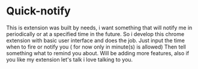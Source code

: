 # Quick-notify

This is extension was built by needs, i want something that will notify me in periodically or at a specified time in the future. So i develop this chrome extension with basic user interface and does the job.  Just input the time when to fire or notify you ( for now only in minute(s) is allowed) Then tell something what to remind you about.  Will be adding more features, also if you like my extension let's talk i love talking to you.
